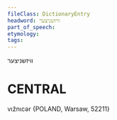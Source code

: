 ```yaml
---
fileClass: DictionaryEntry
headword: וויזשניצער
part_of_speech: 
etymology: 
tags: 
---
```

וויזשניצער

CENTRAL
========

vɩžnɩcər {POLAND, Warsaw, 52211}